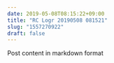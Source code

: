 ```yaml
---
date: 2019-05-08T08:15:22+09:00
title: "RC Logr 20190508 081521"
slug: "1557270922"
draft: false
---
```


Post content in markdown format
